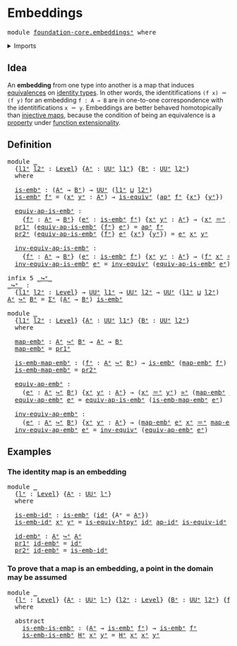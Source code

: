 # Embeddings

<pre class="Agda"><a id="23" class="Keyword">module</a> <a id="30" href="foundation-core.embeddings%25E1%25B5%2589.html" class="Module">foundation-core.embeddingsᵉ</a> <a id="58" class="Keyword">where</a>
</pre>
<details><summary>Imports</summary>

<pre class="Agda"><a id="114" class="Keyword">open</a> <a id="119" class="Keyword">import</a> <a id="126" href="foundation.action-on-identifications-functions%25E1%25B5%2589.html" class="Module">foundation.action-on-identifications-functionsᵉ</a>
<a id="174" class="Keyword">open</a> <a id="179" class="Keyword">import</a> <a id="186" href="foundation.dependent-pair-types%25E1%25B5%2589.html" class="Module">foundation.dependent-pair-typesᵉ</a>
<a id="219" class="Keyword">open</a> <a id="224" class="Keyword">import</a> <a id="231" href="foundation.universe-levels%25E1%25B5%2589.html" class="Module">foundation.universe-levelsᵉ</a>

<a id="260" class="Keyword">open</a> <a id="265" class="Keyword">import</a> <a id="272" href="foundation-core.equivalences%25E1%25B5%2589.html" class="Module">foundation-core.equivalencesᵉ</a>
<a id="302" class="Keyword">open</a> <a id="307" class="Keyword">import</a> <a id="314" href="foundation-core.function-types%25E1%25B5%2589.html" class="Module">foundation-core.function-typesᵉ</a>
<a id="346" class="Keyword">open</a> <a id="351" class="Keyword">import</a> <a id="358" href="foundation-core.identity-types%25E1%25B5%2589.html" class="Module">foundation-core.identity-typesᵉ</a>
</pre>
</details>

## Idea

An **embedding** from one type into another is a map that induces
[equivalences](foundation-core.equivalences.md) on
[identity types](foundation-core.identity-types.md). In other words, the
identitifications `(f x) ＝ (f y)` for an embedding `f : A → B` are in
one-to-one correspondence with the identitifications `x ＝ y`. Embeddings are
better behaved homotopically than
[injective maps](foundation-core.injective-maps.md), because the condition of
being an equivalence is a [property](foundation-core.propositions.md) under
[function extensionality](foundation.function-extensionality.md).

## Definition

<pre class="Agda"><a id="1031" class="Keyword">module</a> <a id="1038" href="foundation-core.embeddings%25E1%25B5%2589.html#1038" class="Module">_</a>
  <a id="1042" class="Symbol">{</a><a id="1043" href="foundation-core.embeddings%25E1%25B5%2589.html#1043" class="Bound">l1ᵉ</a> <a id="1047" href="foundation-core.embeddings%25E1%25B5%2589.html#1047" class="Bound">l2ᵉ</a> <a id="1051" class="Symbol">:</a> <a id="1053" href="Agda.Primitive.html#742" class="Postulate">Level</a><a id="1058" class="Symbol">}</a> <a id="1060" class="Symbol">{</a><a id="1061" href="foundation-core.embeddings%25E1%25B5%2589.html#1061" class="Bound">Aᵉ</a> <a id="1064" class="Symbol">:</a> <a id="1066" href="Agda.Primitive.html#429" class="Primitive">UUᵉ</a> <a id="1070" href="foundation-core.embeddings%25E1%25B5%2589.html#1043" class="Bound">l1ᵉ</a><a id="1073" class="Symbol">}</a> <a id="1075" class="Symbol">{</a><a id="1076" href="foundation-core.embeddings%25E1%25B5%2589.html#1076" class="Bound">Bᵉ</a> <a id="1079" class="Symbol">:</a> <a id="1081" href="Agda.Primitive.html#429" class="Primitive">UUᵉ</a> <a id="1085" href="foundation-core.embeddings%25E1%25B5%2589.html#1047" class="Bound">l2ᵉ</a><a id="1088" class="Symbol">}</a>
  <a id="1092" class="Keyword">where</a>

  <a id="1101" href="foundation-core.embeddings%25E1%25B5%2589.html#1101" class="Function">is-embᵉ</a> <a id="1109" class="Symbol">:</a> <a id="1111" class="Symbol">(</a><a id="1112" href="foundation-core.embeddings%25E1%25B5%2589.html#1061" class="Bound">Aᵉ</a> <a id="1115" class="Symbol">→</a> <a id="1117" href="foundation-core.embeddings%25E1%25B5%2589.html#1076" class="Bound">Bᵉ</a><a id="1119" class="Symbol">)</a> <a id="1121" class="Symbol">→</a> <a id="1123" href="Agda.Primitive.html#429" class="Primitive">UUᵉ</a> <a id="1127" class="Symbol">(</a><a id="1128" href="foundation-core.embeddings%25E1%25B5%2589.html#1043" class="Bound">l1ᵉ</a> <a id="1132" href="Agda.Primitive.html#961" class="Primitive Operator">⊔</a> <a id="1134" href="foundation-core.embeddings%25E1%25B5%2589.html#1047" class="Bound">l2ᵉ</a><a id="1137" class="Symbol">)</a>
  <a id="1141" href="foundation-core.embeddings%25E1%25B5%2589.html#1101" class="Function">is-embᵉ</a> <a id="1149" href="foundation-core.embeddings%25E1%25B5%2589.html#1149" class="Bound">fᵉ</a> <a id="1152" class="Symbol">=</a> <a id="1154" class="Symbol">(</a><a id="1155" href="foundation-core.embeddings%25E1%25B5%2589.html#1155" class="Bound">xᵉ</a> <a id="1158" href="foundation-core.embeddings%25E1%25B5%2589.html#1158" class="Bound">yᵉ</a> <a id="1161" class="Symbol">:</a> <a id="1163" href="foundation-core.embeddings%25E1%25B5%2589.html#1061" class="Bound">Aᵉ</a><a id="1165" class="Symbol">)</a> <a id="1167" class="Symbol">→</a> <a id="1169" href="foundation-core.equivalences%25E1%25B5%2589.html#1553" class="Function">is-equivᵉ</a> <a id="1179" class="Symbol">(</a><a id="1180" href="foundation.action-on-identifications-functions%25E1%25B5%2589.html#735" class="Function">apᵉ</a> <a id="1184" href="foundation-core.embeddings%25E1%25B5%2589.html#1149" class="Bound">fᵉ</a> <a id="1187" class="Symbol">{</a><a id="1188" href="foundation-core.embeddings%25E1%25B5%2589.html#1155" class="Bound">xᵉ</a><a id="1190" class="Symbol">}</a> <a id="1192" class="Symbol">{</a><a id="1193" href="foundation-core.embeddings%25E1%25B5%2589.html#1158" class="Bound">yᵉ</a><a id="1195" class="Symbol">})</a>

  <a id="1201" href="foundation-core.embeddings%25E1%25B5%2589.html#1201" class="Function">equiv-ap-is-embᵉ</a> <a id="1218" class="Symbol">:</a>
    <a id="1224" class="Symbol">{</a><a id="1225" href="foundation-core.embeddings%25E1%25B5%2589.html#1225" class="Bound">fᵉ</a> <a id="1228" class="Symbol">:</a> <a id="1230" href="foundation-core.embeddings%25E1%25B5%2589.html#1061" class="Bound">Aᵉ</a> <a id="1233" class="Symbol">→</a> <a id="1235" href="foundation-core.embeddings%25E1%25B5%2589.html#1076" class="Bound">Bᵉ</a><a id="1237" class="Symbol">}</a> <a id="1239" class="Symbol">(</a><a id="1240" href="foundation-core.embeddings%25E1%25B5%2589.html#1240" class="Bound">eᵉ</a> <a id="1243" class="Symbol">:</a> <a id="1245" href="foundation-core.embeddings%25E1%25B5%2589.html#1101" class="Function">is-embᵉ</a> <a id="1253" href="foundation-core.embeddings%25E1%25B5%2589.html#1225" class="Bound">fᵉ</a><a id="1255" class="Symbol">)</a> <a id="1257" class="Symbol">{</a><a id="1258" href="foundation-core.embeddings%25E1%25B5%2589.html#1258" class="Bound">xᵉ</a> <a id="1261" href="foundation-core.embeddings%25E1%25B5%2589.html#1261" class="Bound">yᵉ</a> <a id="1264" class="Symbol">:</a> <a id="1266" href="foundation-core.embeddings%25E1%25B5%2589.html#1061" class="Bound">Aᵉ</a><a id="1268" class="Symbol">}</a> <a id="1270" class="Symbol">→</a> <a id="1272" class="Symbol">(</a><a id="1273" href="foundation-core.embeddings%25E1%25B5%2589.html#1258" class="Bound">xᵉ</a> <a id="1276" href="foundation-core.identity-types%25E1%25B5%2589.html#2730" class="Function Operator">＝ᵉ</a> <a id="1279" href="foundation-core.embeddings%25E1%25B5%2589.html#1261" class="Bound">yᵉ</a><a id="1281" class="Symbol">)</a> <a id="1283" href="foundation-core.equivalences%25E1%25B5%2589.html#2662" class="Function Operator">≃ᵉ</a> <a id="1286" class="Symbol">(</a><a id="1287" href="foundation-core.embeddings%25E1%25B5%2589.html#1225" class="Bound">fᵉ</a> <a id="1290" href="foundation-core.embeddings%25E1%25B5%2589.html#1258" class="Bound">xᵉ</a> <a id="1293" href="foundation-core.identity-types%25E1%25B5%2589.html#2730" class="Function Operator">＝ᵉ</a> <a id="1296" href="foundation-core.embeddings%25E1%25B5%2589.html#1225" class="Bound">fᵉ</a> <a id="1299" href="foundation-core.embeddings%25E1%25B5%2589.html#1261" class="Bound">yᵉ</a><a id="1301" class="Symbol">)</a>
  <a id="1305" href="foundation.dependent-pair-types%25E1%25B5%2589.html#697" class="Field">pr1ᵉ</a> <a id="1310" class="Symbol">(</a><a id="1311" href="foundation-core.embeddings%25E1%25B5%2589.html#1201" class="Function">equiv-ap-is-embᵉ</a> <a id="1328" class="Symbol">{</a><a id="1329" href="foundation-core.embeddings%25E1%25B5%2589.html#1329" class="Bound">fᵉ</a><a id="1331" class="Symbol">}</a> <a id="1333" href="foundation-core.embeddings%25E1%25B5%2589.html#1333" class="Bound">eᵉ</a><a id="1335" class="Symbol">)</a> <a id="1337" class="Symbol">=</a> <a id="1339" href="foundation.action-on-identifications-functions%25E1%25B5%2589.html#735" class="Function">apᵉ</a> <a id="1343" href="foundation-core.embeddings%25E1%25B5%2589.html#1329" class="Bound">fᵉ</a>
  <a id="1348" href="foundation.dependent-pair-types%25E1%25B5%2589.html#711" class="Field">pr2ᵉ</a> <a id="1353" class="Symbol">(</a><a id="1354" href="foundation-core.embeddings%25E1%25B5%2589.html#1201" class="Function">equiv-ap-is-embᵉ</a> <a id="1371" class="Symbol">{</a><a id="1372" href="foundation-core.embeddings%25E1%25B5%2589.html#1372" class="Bound">fᵉ</a><a id="1374" class="Symbol">}</a> <a id="1376" href="foundation-core.embeddings%25E1%25B5%2589.html#1376" class="Bound">eᵉ</a> <a id="1379" class="Symbol">{</a><a id="1380" href="foundation-core.embeddings%25E1%25B5%2589.html#1380" class="Bound">xᵉ</a><a id="1382" class="Symbol">}</a> <a id="1384" class="Symbol">{</a><a id="1385" href="foundation-core.embeddings%25E1%25B5%2589.html#1385" class="Bound">yᵉ</a><a id="1387" class="Symbol">})</a> <a id="1390" class="Symbol">=</a> <a id="1392" href="foundation-core.embeddings%25E1%25B5%2589.html#1376" class="Bound">eᵉ</a> <a id="1395" href="foundation-core.embeddings%25E1%25B5%2589.html#1380" class="Bound">xᵉ</a> <a id="1398" href="foundation-core.embeddings%25E1%25B5%2589.html#1385" class="Bound">yᵉ</a>

  <a id="1404" href="foundation-core.embeddings%25E1%25B5%2589.html#1404" class="Function">inv-equiv-ap-is-embᵉ</a> <a id="1425" class="Symbol">:</a>
    <a id="1431" class="Symbol">{</a><a id="1432" href="foundation-core.embeddings%25E1%25B5%2589.html#1432" class="Bound">fᵉ</a> <a id="1435" class="Symbol">:</a> <a id="1437" href="foundation-core.embeddings%25E1%25B5%2589.html#1061" class="Bound">Aᵉ</a> <a id="1440" class="Symbol">→</a> <a id="1442" href="foundation-core.embeddings%25E1%25B5%2589.html#1076" class="Bound">Bᵉ</a><a id="1444" class="Symbol">}</a> <a id="1446" class="Symbol">(</a><a id="1447" href="foundation-core.embeddings%25E1%25B5%2589.html#1447" class="Bound">eᵉ</a> <a id="1450" class="Symbol">:</a> <a id="1452" href="foundation-core.embeddings%25E1%25B5%2589.html#1101" class="Function">is-embᵉ</a> <a id="1460" href="foundation-core.embeddings%25E1%25B5%2589.html#1432" class="Bound">fᵉ</a><a id="1462" class="Symbol">)</a> <a id="1464" class="Symbol">{</a><a id="1465" href="foundation-core.embeddings%25E1%25B5%2589.html#1465" class="Bound">xᵉ</a> <a id="1468" href="foundation-core.embeddings%25E1%25B5%2589.html#1468" class="Bound">yᵉ</a> <a id="1471" class="Symbol">:</a> <a id="1473" href="foundation-core.embeddings%25E1%25B5%2589.html#1061" class="Bound">Aᵉ</a><a id="1475" class="Symbol">}</a> <a id="1477" class="Symbol">→</a> <a id="1479" class="Symbol">(</a><a id="1480" href="foundation-core.embeddings%25E1%25B5%2589.html#1432" class="Bound">fᵉ</a> <a id="1483" href="foundation-core.embeddings%25E1%25B5%2589.html#1465" class="Bound">xᵉ</a> <a id="1486" href="foundation-core.identity-types%25E1%25B5%2589.html#2730" class="Function Operator">＝ᵉ</a> <a id="1489" href="foundation-core.embeddings%25E1%25B5%2589.html#1432" class="Bound">fᵉ</a> <a id="1492" href="foundation-core.embeddings%25E1%25B5%2589.html#1468" class="Bound">yᵉ</a><a id="1494" class="Symbol">)</a> <a id="1496" href="foundation-core.equivalences%25E1%25B5%2589.html#2662" class="Function Operator">≃ᵉ</a> <a id="1499" class="Symbol">(</a><a id="1500" href="foundation-core.embeddings%25E1%25B5%2589.html#1465" class="Bound">xᵉ</a> <a id="1503" href="foundation-core.identity-types%25E1%25B5%2589.html#2730" class="Function Operator">＝ᵉ</a> <a id="1506" href="foundation-core.embeddings%25E1%25B5%2589.html#1468" class="Bound">yᵉ</a><a id="1508" class="Symbol">)</a>
  <a id="1512" href="foundation-core.embeddings%25E1%25B5%2589.html#1404" class="Function">inv-equiv-ap-is-embᵉ</a> <a id="1533" href="foundation-core.embeddings%25E1%25B5%2589.html#1533" class="Bound">eᵉ</a> <a id="1536" class="Symbol">=</a> <a id="1538" href="foundation-core.equivalences%25E1%25B5%2589.html#9353" class="Function">inv-equivᵉ</a> <a id="1549" class="Symbol">(</a><a id="1550" href="foundation-core.embeddings%25E1%25B5%2589.html#1201" class="Function">equiv-ap-is-embᵉ</a> <a id="1567" href="foundation-core.embeddings%25E1%25B5%2589.html#1533" class="Bound">eᵉ</a><a id="1569" class="Symbol">)</a>

<a id="1572" class="Keyword">infix</a> <a id="1578" class="Number">5</a> <a id="1580" href="foundation-core.embeddings%25E1%25B5%2589.html#1585" class="Function Operator">_↪ᵉ_</a>
<a id="_↪ᵉ_"></a><a id="1585" href="foundation-core.embeddings%25E1%25B5%2589.html#1585" class="Function Operator">_↪ᵉ_</a> <a id="1590" class="Symbol">:</a>
  <a id="1594" class="Symbol">{</a><a id="1595" href="foundation-core.embeddings%25E1%25B5%2589.html#1595" class="Bound">l1ᵉ</a> <a id="1599" href="foundation-core.embeddings%25E1%25B5%2589.html#1599" class="Bound">l2ᵉ</a> <a id="1603" class="Symbol">:</a> <a id="1605" href="Agda.Primitive.html#742" class="Postulate">Level</a><a id="1610" class="Symbol">}</a> <a id="1612" class="Symbol">→</a> <a id="1614" href="Agda.Primitive.html#429" class="Primitive">UUᵉ</a> <a id="1618" href="foundation-core.embeddings%25E1%25B5%2589.html#1595" class="Bound">l1ᵉ</a> <a id="1622" class="Symbol">→</a> <a id="1624" href="Agda.Primitive.html#429" class="Primitive">UUᵉ</a> <a id="1628" href="foundation-core.embeddings%25E1%25B5%2589.html#1599" class="Bound">l2ᵉ</a> <a id="1632" class="Symbol">→</a> <a id="1634" href="Agda.Primitive.html#429" class="Primitive">UUᵉ</a> <a id="1638" class="Symbol">(</a><a id="1639" href="foundation-core.embeddings%25E1%25B5%2589.html#1595" class="Bound">l1ᵉ</a> <a id="1643" href="Agda.Primitive.html#961" class="Primitive Operator">⊔</a> <a id="1645" href="foundation-core.embeddings%25E1%25B5%2589.html#1599" class="Bound">l2ᵉ</a><a id="1648" class="Symbol">)</a>
<a id="1650" href="foundation-core.embeddings%25E1%25B5%2589.html#1650" class="Bound">Aᵉ</a> <a id="1653" href="foundation-core.embeddings%25E1%25B5%2589.html#1585" class="Function Operator">↪ᵉ</a> <a id="1656" href="foundation-core.embeddings%25E1%25B5%2589.html#1656" class="Bound">Bᵉ</a> <a id="1659" class="Symbol">=</a> <a id="1661" href="foundation.dependent-pair-types%25E1%25B5%2589.html#585" class="Record">Σᵉ</a> <a id="1664" class="Symbol">(</a><a id="1665" href="foundation-core.embeddings%25E1%25B5%2589.html#1650" class="Bound">Aᵉ</a> <a id="1668" class="Symbol">→</a> <a id="1670" href="foundation-core.embeddings%25E1%25B5%2589.html#1656" class="Bound">Bᵉ</a><a id="1672" class="Symbol">)</a> <a id="1674" href="foundation-core.embeddings%25E1%25B5%2589.html#1101" class="Function">is-embᵉ</a>

<a id="1683" class="Keyword">module</a> <a id="1690" href="foundation-core.embeddings%25E1%25B5%2589.html#1690" class="Module">_</a>
  <a id="1694" class="Symbol">{</a><a id="1695" href="foundation-core.embeddings%25E1%25B5%2589.html#1695" class="Bound">l1ᵉ</a> <a id="1699" href="foundation-core.embeddings%25E1%25B5%2589.html#1699" class="Bound">l2ᵉ</a> <a id="1703" class="Symbol">:</a> <a id="1705" href="Agda.Primitive.html#742" class="Postulate">Level</a><a id="1710" class="Symbol">}</a> <a id="1712" class="Symbol">{</a><a id="1713" href="foundation-core.embeddings%25E1%25B5%2589.html#1713" class="Bound">Aᵉ</a> <a id="1716" class="Symbol">:</a> <a id="1718" href="Agda.Primitive.html#429" class="Primitive">UUᵉ</a> <a id="1722" href="foundation-core.embeddings%25E1%25B5%2589.html#1695" class="Bound">l1ᵉ</a><a id="1725" class="Symbol">}</a> <a id="1727" class="Symbol">{</a><a id="1728" href="foundation-core.embeddings%25E1%25B5%2589.html#1728" class="Bound">Bᵉ</a> <a id="1731" class="Symbol">:</a> <a id="1733" href="Agda.Primitive.html#429" class="Primitive">UUᵉ</a> <a id="1737" href="foundation-core.embeddings%25E1%25B5%2589.html#1699" class="Bound">l2ᵉ</a><a id="1740" class="Symbol">}</a>
  <a id="1744" class="Keyword">where</a>

  <a id="1753" href="foundation-core.embeddings%25E1%25B5%2589.html#1753" class="Function">map-embᵉ</a> <a id="1762" class="Symbol">:</a> <a id="1764" href="foundation-core.embeddings%25E1%25B5%2589.html#1713" class="Bound">Aᵉ</a> <a id="1767" href="foundation-core.embeddings%25E1%25B5%2589.html#1585" class="Function Operator">↪ᵉ</a> <a id="1770" href="foundation-core.embeddings%25E1%25B5%2589.html#1728" class="Bound">Bᵉ</a> <a id="1773" class="Symbol">→</a> <a id="1775" href="foundation-core.embeddings%25E1%25B5%2589.html#1713" class="Bound">Aᵉ</a> <a id="1778" class="Symbol">→</a> <a id="1780" href="foundation-core.embeddings%25E1%25B5%2589.html#1728" class="Bound">Bᵉ</a>
  <a id="1785" href="foundation-core.embeddings%25E1%25B5%2589.html#1753" class="Function">map-embᵉ</a> <a id="1794" class="Symbol">=</a> <a id="1796" href="foundation.dependent-pair-types%25E1%25B5%2589.html#697" class="Field">pr1ᵉ</a>

  <a id="1804" href="foundation-core.embeddings%25E1%25B5%2589.html#1804" class="Function">is-emb-map-embᵉ</a> <a id="1820" class="Symbol">:</a> <a id="1822" class="Symbol">(</a><a id="1823" href="foundation-core.embeddings%25E1%25B5%2589.html#1823" class="Bound">fᵉ</a> <a id="1826" class="Symbol">:</a> <a id="1828" href="foundation-core.embeddings%25E1%25B5%2589.html#1713" class="Bound">Aᵉ</a> <a id="1831" href="foundation-core.embeddings%25E1%25B5%2589.html#1585" class="Function Operator">↪ᵉ</a> <a id="1834" href="foundation-core.embeddings%25E1%25B5%2589.html#1728" class="Bound">Bᵉ</a><a id="1836" class="Symbol">)</a> <a id="1838" class="Symbol">→</a> <a id="1840" href="foundation-core.embeddings%25E1%25B5%2589.html#1101" class="Function">is-embᵉ</a> <a id="1848" class="Symbol">(</a><a id="1849" href="foundation-core.embeddings%25E1%25B5%2589.html#1753" class="Function">map-embᵉ</a> <a id="1858" href="foundation-core.embeddings%25E1%25B5%2589.html#1823" class="Bound">fᵉ</a><a id="1860" class="Symbol">)</a>
  <a id="1864" href="foundation-core.embeddings%25E1%25B5%2589.html#1804" class="Function">is-emb-map-embᵉ</a> <a id="1880" class="Symbol">=</a> <a id="1882" href="foundation.dependent-pair-types%25E1%25B5%2589.html#711" class="Field">pr2ᵉ</a>

  <a id="1890" href="foundation-core.embeddings%25E1%25B5%2589.html#1890" class="Function">equiv-ap-embᵉ</a> <a id="1904" class="Symbol">:</a>
    <a id="1910" class="Symbol">(</a><a id="1911" href="foundation-core.embeddings%25E1%25B5%2589.html#1911" class="Bound">eᵉ</a> <a id="1914" class="Symbol">:</a> <a id="1916" href="foundation-core.embeddings%25E1%25B5%2589.html#1713" class="Bound">Aᵉ</a> <a id="1919" href="foundation-core.embeddings%25E1%25B5%2589.html#1585" class="Function Operator">↪ᵉ</a> <a id="1922" href="foundation-core.embeddings%25E1%25B5%2589.html#1728" class="Bound">Bᵉ</a><a id="1924" class="Symbol">)</a> <a id="1926" class="Symbol">{</a><a id="1927" href="foundation-core.embeddings%25E1%25B5%2589.html#1927" class="Bound">xᵉ</a> <a id="1930" href="foundation-core.embeddings%25E1%25B5%2589.html#1930" class="Bound">yᵉ</a> <a id="1933" class="Symbol">:</a> <a id="1935" href="foundation-core.embeddings%25E1%25B5%2589.html#1713" class="Bound">Aᵉ</a><a id="1937" class="Symbol">}</a> <a id="1939" class="Symbol">→</a> <a id="1941" class="Symbol">(</a><a id="1942" href="foundation-core.embeddings%25E1%25B5%2589.html#1927" class="Bound">xᵉ</a> <a id="1945" href="foundation-core.identity-types%25E1%25B5%2589.html#2730" class="Function Operator">＝ᵉ</a> <a id="1948" href="foundation-core.embeddings%25E1%25B5%2589.html#1930" class="Bound">yᵉ</a><a id="1950" class="Symbol">)</a> <a id="1952" href="foundation-core.equivalences%25E1%25B5%2589.html#2662" class="Function Operator">≃ᵉ</a> <a id="1955" class="Symbol">(</a><a id="1956" href="foundation-core.embeddings%25E1%25B5%2589.html#1753" class="Function">map-embᵉ</a> <a id="1965" href="foundation-core.embeddings%25E1%25B5%2589.html#1911" class="Bound">eᵉ</a> <a id="1968" href="foundation-core.embeddings%25E1%25B5%2589.html#1927" class="Bound">xᵉ</a> <a id="1971" href="foundation-core.identity-types%25E1%25B5%2589.html#2730" class="Function Operator">＝ᵉ</a> <a id="1974" href="foundation-core.embeddings%25E1%25B5%2589.html#1753" class="Function">map-embᵉ</a> <a id="1983" href="foundation-core.embeddings%25E1%25B5%2589.html#1911" class="Bound">eᵉ</a> <a id="1986" href="foundation-core.embeddings%25E1%25B5%2589.html#1930" class="Bound">yᵉ</a><a id="1988" class="Symbol">)</a>
  <a id="1992" href="foundation-core.embeddings%25E1%25B5%2589.html#1890" class="Function">equiv-ap-embᵉ</a> <a id="2006" href="foundation-core.embeddings%25E1%25B5%2589.html#2006" class="Bound">eᵉ</a> <a id="2009" class="Symbol">=</a> <a id="2011" href="foundation-core.embeddings%25E1%25B5%2589.html#1201" class="Function">equiv-ap-is-embᵉ</a> <a id="2028" class="Symbol">(</a><a id="2029" href="foundation-core.embeddings%25E1%25B5%2589.html#1804" class="Function">is-emb-map-embᵉ</a> <a id="2045" href="foundation-core.embeddings%25E1%25B5%2589.html#2006" class="Bound">eᵉ</a><a id="2047" class="Symbol">)</a>

  <a id="2052" href="foundation-core.embeddings%25E1%25B5%2589.html#2052" class="Function">inv-equiv-ap-embᵉ</a> <a id="2070" class="Symbol">:</a>
    <a id="2076" class="Symbol">(</a><a id="2077" href="foundation-core.embeddings%25E1%25B5%2589.html#2077" class="Bound">eᵉ</a> <a id="2080" class="Symbol">:</a> <a id="2082" href="foundation-core.embeddings%25E1%25B5%2589.html#1713" class="Bound">Aᵉ</a> <a id="2085" href="foundation-core.embeddings%25E1%25B5%2589.html#1585" class="Function Operator">↪ᵉ</a> <a id="2088" href="foundation-core.embeddings%25E1%25B5%2589.html#1728" class="Bound">Bᵉ</a><a id="2090" class="Symbol">)</a> <a id="2092" class="Symbol">{</a><a id="2093" href="foundation-core.embeddings%25E1%25B5%2589.html#2093" class="Bound">xᵉ</a> <a id="2096" href="foundation-core.embeddings%25E1%25B5%2589.html#2096" class="Bound">yᵉ</a> <a id="2099" class="Symbol">:</a> <a id="2101" href="foundation-core.embeddings%25E1%25B5%2589.html#1713" class="Bound">Aᵉ</a><a id="2103" class="Symbol">}</a> <a id="2105" class="Symbol">→</a> <a id="2107" class="Symbol">(</a><a id="2108" href="foundation-core.embeddings%25E1%25B5%2589.html#1753" class="Function">map-embᵉ</a> <a id="2117" href="foundation-core.embeddings%25E1%25B5%2589.html#2077" class="Bound">eᵉ</a> <a id="2120" href="foundation-core.embeddings%25E1%25B5%2589.html#2093" class="Bound">xᵉ</a> <a id="2123" href="foundation-core.identity-types%25E1%25B5%2589.html#2730" class="Function Operator">＝ᵉ</a> <a id="2126" href="foundation-core.embeddings%25E1%25B5%2589.html#1753" class="Function">map-embᵉ</a> <a id="2135" href="foundation-core.embeddings%25E1%25B5%2589.html#2077" class="Bound">eᵉ</a> <a id="2138" href="foundation-core.embeddings%25E1%25B5%2589.html#2096" class="Bound">yᵉ</a><a id="2140" class="Symbol">)</a> <a id="2142" href="foundation-core.equivalences%25E1%25B5%2589.html#2662" class="Function Operator">≃ᵉ</a> <a id="2145" class="Symbol">(</a><a id="2146" href="foundation-core.embeddings%25E1%25B5%2589.html#2093" class="Bound">xᵉ</a> <a id="2149" href="foundation-core.identity-types%25E1%25B5%2589.html#2730" class="Function Operator">＝ᵉ</a> <a id="2152" href="foundation-core.embeddings%25E1%25B5%2589.html#2096" class="Bound">yᵉ</a><a id="2154" class="Symbol">)</a>
  <a id="2158" href="foundation-core.embeddings%25E1%25B5%2589.html#2052" class="Function">inv-equiv-ap-embᵉ</a> <a id="2176" href="foundation-core.embeddings%25E1%25B5%2589.html#2176" class="Bound">eᵉ</a> <a id="2179" class="Symbol">=</a> <a id="2181" href="foundation-core.equivalences%25E1%25B5%2589.html#9353" class="Function">inv-equivᵉ</a> <a id="2192" class="Symbol">(</a><a id="2193" href="foundation-core.embeddings%25E1%25B5%2589.html#1890" class="Function">equiv-ap-embᵉ</a> <a id="2207" href="foundation-core.embeddings%25E1%25B5%2589.html#2176" class="Bound">eᵉ</a><a id="2209" class="Symbol">)</a>
</pre>
## Examples

### The identity map is an embedding

<pre class="Agda"><a id="2275" class="Keyword">module</a> <a id="2282" href="foundation-core.embeddings%25E1%25B5%2589.html#2282" class="Module">_</a>
  <a id="2286" class="Symbol">{</a><a id="2287" href="foundation-core.embeddings%25E1%25B5%2589.html#2287" class="Bound">lᵉ</a> <a id="2290" class="Symbol">:</a> <a id="2292" href="Agda.Primitive.html#742" class="Postulate">Level</a><a id="2297" class="Symbol">}</a> <a id="2299" class="Symbol">{</a><a id="2300" href="foundation-core.embeddings%25E1%25B5%2589.html#2300" class="Bound">Aᵉ</a> <a id="2303" class="Symbol">:</a> <a id="2305" href="Agda.Primitive.html#429" class="Primitive">UUᵉ</a> <a id="2309" href="foundation-core.embeddings%25E1%25B5%2589.html#2287" class="Bound">lᵉ</a><a id="2311" class="Symbol">}</a>
  <a id="2315" class="Keyword">where</a>

  <a id="2324" href="foundation-core.embeddings%25E1%25B5%2589.html#2324" class="Function">is-emb-idᵉ</a> <a id="2335" class="Symbol">:</a> <a id="2337" href="foundation-core.embeddings%25E1%25B5%2589.html#1101" class="Function">is-embᵉ</a> <a id="2345" class="Symbol">(</a><a id="2346" href="foundation-core.function-types%25E1%25B5%2589.html#309" class="Function">idᵉ</a> <a id="2350" class="Symbol">{</a><a id="2351" class="Argument">Aᵉ</a> <a id="2354" class="Symbol">=</a> <a id="2356" href="foundation-core.embeddings%25E1%25B5%2589.html#2300" class="Bound">Aᵉ</a><a id="2358" class="Symbol">})</a>
  <a id="2363" href="foundation-core.embeddings%25E1%25B5%2589.html#2324" class="Function">is-emb-idᵉ</a> <a id="2374" href="foundation-core.embeddings%25E1%25B5%2589.html#2374" class="Bound">xᵉ</a> <a id="2377" href="foundation-core.embeddings%25E1%25B5%2589.html#2377" class="Bound">yᵉ</a> <a id="2380" class="Symbol">=</a> <a id="2382" href="foundation-core.equivalences%25E1%25B5%2589.html#15454" class="Function">is-equiv-htpyᵉ</a> <a id="2397" href="foundation-core.function-types%25E1%25B5%2589.html#309" class="Function">idᵉ</a> <a id="2401" href="foundation.action-on-identifications-functions%25E1%25B5%2589.html#963" class="Function">ap-idᵉ</a> <a id="2408" href="foundation-core.equivalences%25E1%25B5%2589.html#3949" class="Function">is-equiv-idᵉ</a>

  <a id="2424" href="foundation-core.embeddings%25E1%25B5%2589.html#2424" class="Function">id-embᵉ</a> <a id="2432" class="Symbol">:</a> <a id="2434" href="foundation-core.embeddings%25E1%25B5%2589.html#2300" class="Bound">Aᵉ</a> <a id="2437" href="foundation-core.embeddings%25E1%25B5%2589.html#1585" class="Function Operator">↪ᵉ</a> <a id="2440" href="foundation-core.embeddings%25E1%25B5%2589.html#2300" class="Bound">Aᵉ</a>
  <a id="2445" href="foundation.dependent-pair-types%25E1%25B5%2589.html#697" class="Field">pr1ᵉ</a> <a id="2450" href="foundation-core.embeddings%25E1%25B5%2589.html#2424" class="Function">id-embᵉ</a> <a id="2458" class="Symbol">=</a> <a id="2460" href="foundation-core.function-types%25E1%25B5%2589.html#309" class="Function">idᵉ</a>
  <a id="2466" href="foundation.dependent-pair-types%25E1%25B5%2589.html#711" class="Field">pr2ᵉ</a> <a id="2471" href="foundation-core.embeddings%25E1%25B5%2589.html#2424" class="Function">id-embᵉ</a> <a id="2479" class="Symbol">=</a> <a id="2481" href="foundation-core.embeddings%25E1%25B5%2589.html#2324" class="Function">is-emb-idᵉ</a>
</pre>
### To prove that a map is an embedding, a point in the domain may be assumed

<pre class="Agda"><a id="2584" class="Keyword">module</a> <a id="2591" href="foundation-core.embeddings%25E1%25B5%2589.html#2591" class="Module">_</a>
  <a id="2595" class="Symbol">{</a><a id="2596" href="foundation-core.embeddings%25E1%25B5%2589.html#2596" class="Bound">lᵉ</a> <a id="2599" class="Symbol">:</a> <a id="2601" href="Agda.Primitive.html#742" class="Postulate">Level</a><a id="2606" class="Symbol">}</a> <a id="2608" class="Symbol">{</a><a id="2609" href="foundation-core.embeddings%25E1%25B5%2589.html#2609" class="Bound">Aᵉ</a> <a id="2612" class="Symbol">:</a> <a id="2614" href="Agda.Primitive.html#429" class="Primitive">UUᵉ</a> <a id="2618" href="foundation-core.embeddings%25E1%25B5%2589.html#2596" class="Bound">lᵉ</a><a id="2620" class="Symbol">}</a> <a id="2622" class="Symbol">{</a><a id="2623" href="foundation-core.embeddings%25E1%25B5%2589.html#2623" class="Bound">l2ᵉ</a> <a id="2627" class="Symbol">:</a> <a id="2629" href="Agda.Primitive.html#742" class="Postulate">Level</a><a id="2634" class="Symbol">}</a> <a id="2636" class="Symbol">{</a><a id="2637" href="foundation-core.embeddings%25E1%25B5%2589.html#2637" class="Bound">Bᵉ</a> <a id="2640" class="Symbol">:</a> <a id="2642" href="Agda.Primitive.html#429" class="Primitive">UUᵉ</a> <a id="2646" href="foundation-core.embeddings%25E1%25B5%2589.html#2623" class="Bound">l2ᵉ</a><a id="2649" class="Symbol">}</a> <a id="2651" class="Symbol">{</a><a id="2652" href="foundation-core.embeddings%25E1%25B5%2589.html#2652" class="Bound">fᵉ</a> <a id="2655" class="Symbol">:</a> <a id="2657" href="foundation-core.embeddings%25E1%25B5%2589.html#2609" class="Bound">Aᵉ</a> <a id="2660" class="Symbol">→</a> <a id="2662" href="foundation-core.embeddings%25E1%25B5%2589.html#2637" class="Bound">Bᵉ</a><a id="2664" class="Symbol">}</a>
  <a id="2668" class="Keyword">where</a>

  <a id="2677" class="Keyword">abstract</a>
    <a id="2690" href="foundation-core.embeddings%25E1%25B5%2589.html#2690" class="Function">is-emb-is-embᵉ</a> <a id="2705" class="Symbol">:</a> <a id="2707" class="Symbol">(</a><a id="2708" href="foundation-core.embeddings%25E1%25B5%2589.html#2609" class="Bound">Aᵉ</a> <a id="2711" class="Symbol">→</a> <a id="2713" href="foundation-core.embeddings%25E1%25B5%2589.html#1101" class="Function">is-embᵉ</a> <a id="2721" href="foundation-core.embeddings%25E1%25B5%2589.html#2652" class="Bound">fᵉ</a><a id="2723" class="Symbol">)</a> <a id="2725" class="Symbol">→</a> <a id="2727" href="foundation-core.embeddings%25E1%25B5%2589.html#1101" class="Function">is-embᵉ</a> <a id="2735" href="foundation-core.embeddings%25E1%25B5%2589.html#2652" class="Bound">fᵉ</a>
    <a id="2742" href="foundation-core.embeddings%25E1%25B5%2589.html#2690" class="Function">is-emb-is-embᵉ</a> <a id="2757" href="foundation-core.embeddings%25E1%25B5%2589.html#2757" class="Bound">Hᵉ</a> <a id="2760" href="foundation-core.embeddings%25E1%25B5%2589.html#2760" class="Bound">xᵉ</a> <a id="2763" href="foundation-core.embeddings%25E1%25B5%2589.html#2763" class="Bound">yᵉ</a> <a id="2766" class="Symbol">=</a> <a id="2768" href="foundation-core.embeddings%25E1%25B5%2589.html#2757" class="Bound">Hᵉ</a> <a id="2771" href="foundation-core.embeddings%25E1%25B5%2589.html#2760" class="Bound">xᵉ</a> <a id="2774" href="foundation-core.embeddings%25E1%25B5%2589.html#2760" class="Bound">xᵉ</a> <a id="2777" href="foundation-core.embeddings%25E1%25B5%2589.html#2763" class="Bound">yᵉ</a>
</pre>